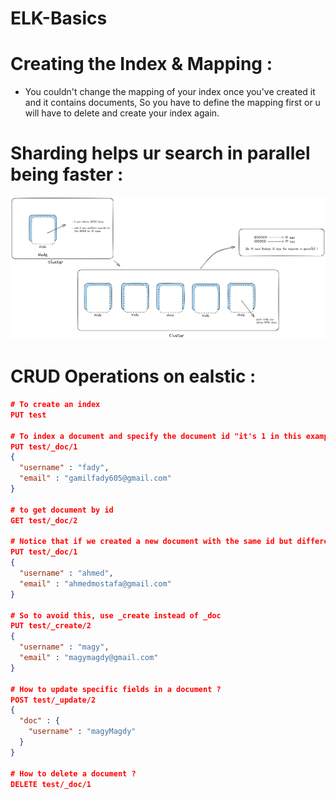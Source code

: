 # ELK-Basics

# Creating the Index & Mapping :
- You couldn't change the mapping of your index once you've created it and it contains documents, So you have to define the mapping first or u will have to delete and create your index again.

# Sharding helps ur search in parallel being faster : 
![alt text](search-in-parallel.png)

# CRUD Operations on ealstic : 
```json
# To create an index
PUT test

# To index a document and specify the document id "it's 1 in this example"
PUT test/_doc/1 
{
  "username" : "fady",
  "email" : "gamilfady605@gmail.com"
}

# to get document by id 
GET test/_doc/2

# Notice that if we created a new document with the same id but different data it will get created and replace the old document, and maybe yo don't want this behaviour 
PUT test/_doc/1 
{
  "username" : "ahmed",
  "email" : "ahmedmostafa@gmail.com"
}

# So to avoid this, use _create instead of _doc
PUT test/_create/2
{
  "username" : "magy",
  "email" : "magymagdy@gmail.com"
}

# How to update specific fields in a document ? 
POST test/_update/2 
{
  "doc" : {
    "username" : "magyMagdy"
  }
}

# How to delete a document ? 
DELETE test/_doc/1
```